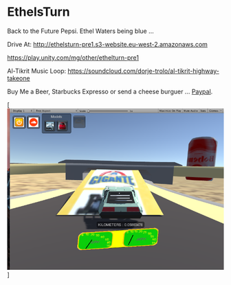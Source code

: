 # EthelsTurn

Back to the Future Pepsi. Ethel Waters being blue ...

Drive At:
http://ethelsturn-pre1.s3-website.eu-west-2.amazonaws.com

https://play.unity.com/mg/other/ethelturn-pre1

Al-Tikrit Music Loop:
https://soundcloud.com/dorje-trolo/al-tikrit-highway-takeone


Buy Me a Beer, Starbucks Expresso or send a cheese burguer ... [Paypal](https://www.paypal.me/gospelOfLuke/25).

[![tamaulipas era el jefe ... ](https://raw.githubusercontent.com/rgarro/EthelsTurn/master/ethel.PNG)]
